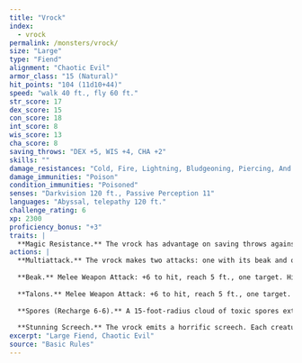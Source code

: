 ```yaml
---
title: "Vrock"
index:
  - vrock
permalink: /monsters/vrock/
size: "Large"
type: "Fiend"
alignment: "Chaotic Evil"
armor_class: "15 (Natural)"
hit_points: "104 (11d10+44)"
speed: "walk 40 ft., fly 60 ft."
str_score: 17
dex_score: 15
con_score: 18
int_score: 8
wis_score: 13
cha_score: 8
saving_throws: "DEX +5, WIS +4, CHA +2"
skills: ""
damage_resistances: "Cold, Fire, Lightning, Bludgeoning, Piercing, And Slashing From Nonmagical Weapons"
damage_immunities: "Poison"
condition_immunities: "Poisoned"
senses: "Darkvision 120 ft., Passive Perception 11"
languages: "Abyssal, telepathy 120 ft."
challenge_rating: 6
xp: 2300
proficiency_bonus: "+3"
traits: |
  **Magic Resistance.** The vrock has advantage on saving throws against spells and other magical effects.
actions: |
  **Multiattack.** The vrock makes two attacks: one with its beak and one with its talons.
  
  **Beak.** Melee Weapon Attack: +6 to hit, reach 5 ft., one target. Hit: 10 (2d6 + 3) piercing damage.
  
  **Talons.** Melee Weapon Attack: +6 to hit, reach 5 ft., one target. Hit: 14 (2d10 + 3) slashing damage.
  
  **Spores (Recharge 6-6).** A 15-foot-radius cloud of toxic spores extends out from the vrock. The spores spread around corners. Each creature in that area must succeed on a DC 14 Constitution saving throw or become poisoned. While poisoned in this way, a target takes 5 (1d10) poison damage at the start of each of its turns. A target can repeat the saving throw at the end of each of its turns, ending the effect on itself on a success. Emptying a vial of holy water on the target also ends the effect on it.
  
  **Stunning Screech.** The vrock emits a horrific screech. Each creature within 20 feet of it that can hear it and that isn't a demon must succeed on a DC 14 Constitution saving throw or be stunned until the end of the vrock's next turn .  
excerpt: "Large Fiend, Chaotic Evil"
source: "Basic Rules"
---
```

